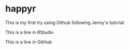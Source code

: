 # happyr
This is my first try using Github following Jenny's tutorial

This is a line in RStudio

This is a line in GitHub
